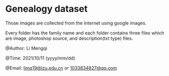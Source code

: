 # Genealogy dataset

Those images are collected from the Internet using google images.

Every folder has the family name and each folder contains three files which are image, photoshop source, and description(txt type) files.

@Author: Li Mengqi

@Time: 2021/10/11 (yyyy/mm/dd)

@Email: limq19@lzu.edu.cn or 1033834827@qq.com